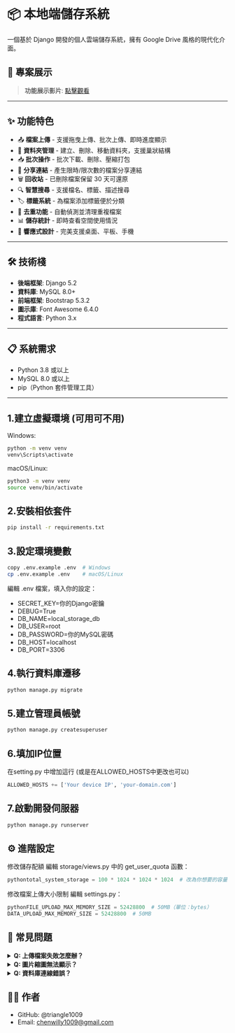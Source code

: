 # 📦 本地端儲存系統

一個基於 Django 開發的個人雲端儲存系統，擁有 Google Drive 風格的現代化介面。

## 🎥 專案展示

> **功能展示影片**: [點擊觀看](https://youtu.be/BgB7bYCsa7g)

---

## ✨ 功能特色

- 📤 **檔案上傳** - 支援拖曳上傳、批次上傳、即時進度顯示
- 📁 **資料夾管理** - 建立、刪除、移動資料夾，支援巢狀結構
- 📥 **批次操作** - 批次下載、刪除、壓縮打包
- 🔗 **分享連結** - 產生限時/限次數的檔案分享連結
- 🗑️ **回收站** - 已刪除檔案保留 30 天可還原
- 🔍 **智慧搜尋** - 支援檔名、標籤、描述搜尋
- 🏷️ **標籤系統** - 為檔案添加標籤便於分類
- 🔄 **去重功能** - 自動偵測並清理重複檔案
- 📊 **儲存統計** - 即時查看空間使用情況
- 📱 **響應式設計** - 完美支援桌面、平板、手機

---

## 🛠️ 技術棧

- **後端框架**: Django 5.2
- **資料庫**: MySQL 8.0+
- **前端框架**: Bootstrap 5.3.2
- **圖示庫**: Font Awesome 6.4.0
- **程式語言**: Python 3.x

---

## 📋 系統需求

- Python 3.8 或以上
- MySQL 8.0 或以上
- pip（Python 套件管理工具）

---
## 1.建立虛擬環境 (可用可不用)
Windows:
```bash
python -m venv venv
venv\Scripts\activate
```
macOS/Linux:
```bash
python3 -m venv venv
source venv/bin/activate
```
## 2.安裝相依套件
```bash
pip install -r requirements.txt
```
## 3.設定環境變數
```bash
copy .env.example .env  # Windows
cp .env.example .env    # macOS/Linux
```
編輯 .env 檔案，填入你的設定： 
- SECRET_KEY=你的Django密鑰
- DEBUG=True
- DB_NAME=local_storage_db   
- DB_USER=root
- DB_PASSWORD=你的MySQL密碼
- DB_HOST=localhost
- DB_PORT=3306

## 4.執行資料庫遷移
```bash
python manage.py migrate
```
## 5.建立管理員帳號
```bash
python manage.py createsuperuser
```
## 6.填加IP位置
在setting.py 中增加這行 (或是在ALLOWED_HOSTS中更改也可以)
```python
ALLOWED_HOSTS += ['Your device IP', 'your-domain.com']
```
## 7.啟動開發伺服器
```bash
python manage.py runserver
```

## ⚙️ 進階設定
修改儲存配額
編輯 storage/views.py 中的 get_user_quota 函數：
```python
pythontotal_system_storage = 100 * 1024 * 1024 * 1024  # 改為你想要的容量
```
修改檔案上傳大小限制
編輯 settings.py：
```python
pythonFILE_UPLOAD_MAX_MEMORY_SIZE = 52428800  # 50MB（單位：bytes）
DATA_UPLOAD_MAX_MEMORY_SIZE = 52428800  # 50MB
```
## 🐛 常見問題
<details>
<summary><b>Q: 上傳檔案失敗怎麼辦？</b></summary>
A: 檢查以下項目：

media/ 資料夾是否存在且有寫入權限
檔案大小是否超過限制（預設 50MB）
儲存空間是否已滿

</details>
<details>
<summary><b>Q: 圖片縮圖無法顯示？</b></summary>
A: 確認已安裝 Pillow 套件：
bashpip install Pillow
</details>
<details>
<summary><b>Q: 資料庫連線錯誤？</b></summary>
A: 檢查：

MySQL 服務是否啟動
.env 中的資料庫帳號密碼是否正確
資料庫是否已建立
</details>


## 👨‍💻 作者
- GitHub: @triangle1009
- Email:  chenwilly1009@gmail.com
